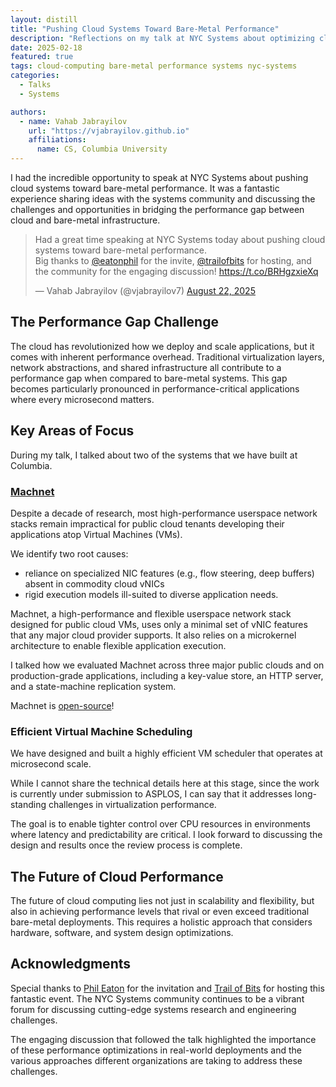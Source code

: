 ```yaml
---
layout: distill
title: "Pushing Cloud Systems Toward Bare-Metal Performance"
description: "Reflections on my talk at NYC Systems about optimizing cloud infrastructure for maximum performance"
date: 2025-02-18
featured: true
tags: cloud-computing bare-metal performance systems nyc-systems
categories:
  - Talks
  - Systems

authors:
  - name: Vahab Jabrayilov
    url: "https://vjabrayilov.github.io"
    affiliations:
      name: CS, Columbia University
---
```


I had the incredible opportunity to speak at NYC Systems about pushing cloud systems toward bare-metal performance. It was a fantastic experience sharing ideas with the systems community and discussing the challenges and opportunities in bridging the performance gap between cloud and bare-metal infrastructure.

<blockquote class="twitter-tweet"><p lang="en" dir="ltr">Had a great time speaking at NYC Systems today about pushing cloud systems toward bare-metal performance.<br>Big thanks to <a href="https://twitter.com/eatonphil?ref_src=twsrc%5Etfw">@eatonphil</a> for the invite, <a href="https://twitter.com/trailofbits?ref_src=twsrc%5Etfw">@trailofbits</a> for hosting, and the community for the engaging discussion! <a href="https://t.co/BRHgzxieXq">https://t.co/BRHgzxieXq</a></p>&mdash; Vahab Jabrayilov (@vjabrayilov7) <a href="https://twitter.com/vjabrayilov7/status/1958733254754017727?ref_src=twsrc%5Etfw">August 22, 2025</a></blockquote> <script async src="https://platform.twitter.com/widgets.js" charset="utf-8"></script>

## The Performance Gap Challenge

The cloud has revolutionized how we deploy and scale applications, but it comes with inherent performance overhead. Traditional virtualization layers, network abstractions, and shared infrastructure all contribute to a performance gap when compared to bare-metal systems. This gap becomes particularly pronounced in performance-critical applications where every microsecond matters.

## Key Areas of Focus
During my talk, I talked about two of the systems that we have built at Columbia. 
### [Machnet](https://github.com/microsoft/machnet)
Despite a decade of research, most high-performance userspace network stacks remain impractical for public cloud tenants developing their applications atop Virtual Machines (VMs).

We identify two root causes: 
 - reliance on specialized NIC features (e.g., flow steering, deep buffers) absent in commodity cloud vNICs
 - rigid execution models ill-suited to diverse application needs. 
 
Machnet, a high-performance and flexible userspace network stack designed for public cloud VMs, uses only a minimal set of vNIC features that any major cloud provider supports. 
It also relies on a microkernel architecture to enable flexible application execution. 

I talked how we evaluated Machnet across three major public clouds and on production-grade applications, including a key-value store, an HTTP server, and a state-machine replication system.

Machnet is [open-source](https://github.com/microsoft/machnet)!

### Efficient Virtual Machine Scheduling

We have designed and built a highly efficient VM scheduler that operates at microsecond scale.

While I cannot share the technical details here at this stage, since the work is currently under submission to ASPLOS, I can say that it addresses long-standing challenges in virtualization performance. 

The goal is to enable tighter control over CPU resources in environments where latency and predictability are critical. I look forward to discussing the design and results once the review process is complete.

## The Future of Cloud Performance

The future of cloud computing lies not just in scalability and flexibility, but also in achieving performance levels that rival or even exceed traditional bare-metal deployments. This requires a holistic approach that considers hardware, software, and system design optimizations.

## Acknowledgments

Special thanks to [Phil Eaton](https://twitter.com/eatonphil) for the invitation and [Trail of Bits](https://twitter.com/trailofbits) for hosting this fantastic event. The NYC Systems community continues to be a vibrant forum for discussing cutting-edge systems research and engineering challenges.

The engaging discussion that followed the talk highlighted the importance of these performance optimizations in real-world deployments and the various approaches different organizations are taking to address these challenges.
